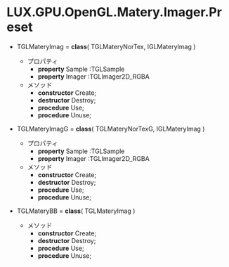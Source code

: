 ﻿# LUX.GPU.OpenGL.Matery.Imager.Preset

* TGLMateryImag = **class**( TGLMateryNorTex, IGLMateryImag )
    * プロパティ
        * **property** Sample :TGLSample
        * **property** Imager :TGLImager2D_RGBA
    * メソッド
        * **constructor** Create;
        * **destructor** Destroy;
        * **procedure** Use;
        * **procedure** Unuse;

* TGLMateryImagG = **class**( TGLMateryNorTexG, IGLMateryImag )
    * プロパティ
        * **property** Sample :TGLSample
        * **property** Imager :TGLImager2D_RGBA
    * メソッド
        * **constructor** Create;
        * **destructor** Destroy;
        * **procedure** Use;
        * **procedure** Unuse;

* TGLMateryBB = **class**( TGLMateryImag )
    * メソッド
        * **constructor** Create;
        * **destructor** Destroy;
        * **procedure** Use;
        * **procedure** Unuse;
